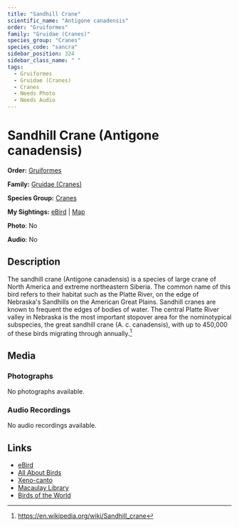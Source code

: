 ```yaml
---
title: "Sandhill Crane"
scientific_name: "Antigone canadensis"
order: "Gruiformes"
family: "Gruidae (Cranes)"
species_group: "Cranes"
species_code: "sancra"
sidebar_position: 324
sidebar_class_name: " "
tags: 
  - Gruiformes
  - Gruidae (Cranes)
  - Cranes
  - Needs Photo
  - Needs Audio
---
```


# Sandhill Crane (Antigone canadensis)

**Order:** [Gruiformes](/tags/gruiformes)

**Family:** [Gruidae (Cranes)](/tags/gruidae-cranes)

**Species Group:** [Cranes](/tags/cranes)

**My Sightings:** [eBird](https://ebird.org/lifelist?r=world&time=life&spp=sancra) | [Map](/map?species_code=sancra)

**Photo**: No 

**Audio**: No

## Description
The sandhill crane (Antigone canadensis) is a species of large crane of North America and extreme northeastern Siberia. The common name of this bird refers to their habitat such as the Platte River, on the edge of Nebraska's Sandhills on the American Great Plains. Sandhill cranes are known to frequent the edges of bodies of water. The central Platte River valley in Nebraska is the most important stopover area for the nominotypical subspecies, the great sandhill crane (A. c. canadensis), with up to 450,000 of these birds migrating through annually.[^1]

[^1]: https://en.wikipedia.org/wiki/Sandhill_crane

## Media
### Photographs
No photographs available.

### Audio Recordings
No audio recordings available.

## Links
* [eBird](https://ebird.org/species/sancra) 
* [All About Birds](https://www.allaboutbirds.org/guide/sancra) 
* [Xeno-canto](https://www.xeno-canto.org/species/antigone-canadensis) 
* [Macaulay Library](https://search.macaulaylibrary.org/catalog?taxonCode=sancra&sort=rating_rank_desc)
* [Birds of the World](https://birdsoftheworld.org/bow/species/sancra)
